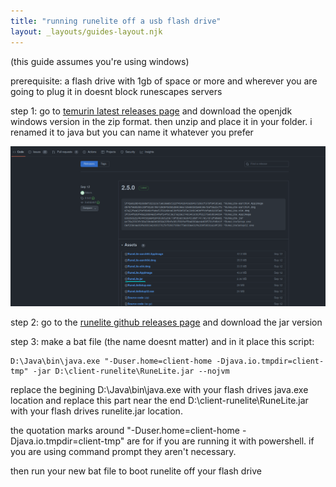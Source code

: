 ```yaml
---
title: "running runelite off a usb flash drive"
layout: _layouts/guides-layout.njk
---
```


(this guide assumes you're using windows)

prerequisite: a flash drive with 1gb of space or more and wherever you are going to plug it in doesnt block runescapes servers

step 1: go to [temurin latest releases page](https://adoptium.net/temurin/releases/?version=11) and download the openjdk windows version in the zip format. then unzip and place it in your folder. i renamed it to java but you can name it whatever you prefer

![screenshot of runelite github releases](/assets/runelite_site.png)

step 2: go to the [runelite github releases page](https://github.com/runelite/launcher/releases) and download the jar version

step 3: make a bat file (the name doesnt matter) and in it place this script: 

```console 
D:\Java\bin\java.exe "-Duser.home=client-home -Djava.io.tmpdir=client-tmp" -jar D:\client-runelite\RuneLite.jar --nojvm
``` 

replace the begining D:\Java\bin\java.exe with your flash drives java.exe location and replace this part near the end D:\client-runelite\RuneLite.jar with your flash drives runelite.jar location. 

the quotation marks around "-Duser.home=client-home -Djava.io.tmpdir=client-tmp" are for if you are running it with powershell. if you are using command prompt they aren't necessary.

then run your new bat file to boot runelite off your flash drive
